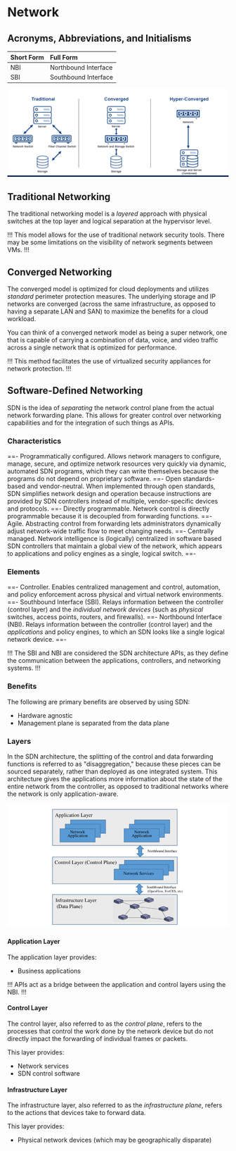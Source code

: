 # Network

## Acronyms, Abbreviations, and Initialisms

Short Form | Full Form
:--- | :---
NBI | Northbound Interface
SBI | Southbound Interface

![Network Models](/static/network-models.png)

## Traditional Networking

The traditional networking model is a *layered* approach with physical switches at the top layer and logical separation at the hypervisor level.

!!!
This model allows for the use of traditional network security tools. There may be some limitations on the visibility of network segments between VMs.
!!!

## Converged Networking

The converged model is optimized for cloud deployments and utilizes *standard* perimeter protection measures. The underlying storage and IP networks are converged (across the same infrastructure, as opposed to having a separate LAN and SAN) to maximize the benefits for a cloud workload.

You can think of a converged network model as being a super network, one that is capable of carrying a combination of data, voice, and video traffic across a single network that is optimized for performance.

!!!
This method facilitates the use of virtualized security appliances for network protection.
!!!

## Software-Defined Networking

SDN is the idea of *separating* the network control plane from the actual network forwarding plane. This allows for greater control over networking capabilities and for the integration of such things as APIs.

### Characteristics

==- Programmatically configured.
Allows network managers to configure, manage, secure, and optimize network resources very quickly via dynamic, automated SDN programs, which they can write themselves because the programs do not depend on proprietary software.
==- Open standards-based and vendor-neutral.
When implemented through open standards, SDN simplifies network design and operation because instructions are provided by SDN controllers instead of multiple, vendor-specific devices and protocols.
==- Directly programmable.
Network control is directly programmable because it is decoupled from forwarding functions.
==- Agile.
Abstracting control from forwarding lets administrators dynamically adjust network-wide traffic flow to meet changing needs.
==- Centrally managed.
Network intelligence is (logically) centralized in software based SDN controllers that maintain a global view of the network, which appears to applications and policy engines as a single, logical switch.
==-

### Elements

==- Controller.
Enables centralized management and control, automation, and policy enforcement across physical and virtual network environments.
==- Southbound Interface (SBI).
Relays information between the controller (control layer) and the *individual network devices* (such as *physical* switches, access points, routers, and firewalls).
==- Northbound Interface (NBI).
Relays information between the controller (control layer) and the *applications* and policy engines, to which an SDN looks like a single logical network device.
==-

!!!
The SBI and NBI are considered the SDN architecture APIs, as they define the communication between the applications, controllers, and networking systems.
!!!

### Benefits

The following are primary benefits are observed by using SDN:

- Hardware agnostic
- Management plane is separated from the data plane

### Layers

In the SDN architecture, the splitting of the control and data forwarding functions is referred to as "disaggregation," because these pieces can be sourced separately, rather than deployed as one integrated system. This architecture gives the applications more information about the state of the entire network from the controller, as opposed to traditional networks where the network is only application-aware.

![SDN Architecture](/static/sdn-architecture.png)

#### Application Layer

The application layer provides:

- Business applications

!!!
APIs act as a bridge between the application and control layers using the NBI.
!!!

#### Control Layer

The control layer, also referred to as the *control plane*, refers to the processes that control the work done by the network device but do not directly impact the forwarding of individual frames or packets.

This layer provides:

- Network services
- SDN control software

#### Infrastructure Layer

The infrastructure layer, also referred to as the *infrastructure plane*, refers to the actions that devices take to forward data.

This layer provides:

- Physical network devices (which may be geographically disparate)
